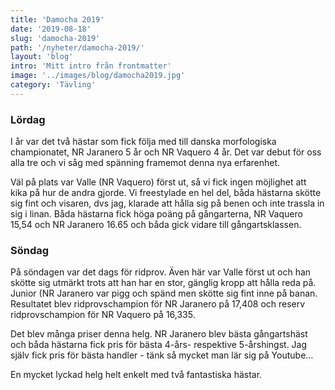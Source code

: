 ```yaml
---
title: 'Damocha 2019'
date: '2019-08-18'
slug: 'damocha-2019'
path: '/nyheter/damocha-2019/'
layout: 'blog'
intro: 'Mitt intro från frontmatter'
image: '../images/blog/damocha2019.jpg'
category: 'Tävling'
---
```


### Lördag

I år var det två hästar som fick följa med till danska morfologiska championatet, NR Jaranero 5 år och NR Vaquero 4 år. Det var debut för oss alla tre och vi såg med spänning framemot denna nya erfarenhet.

Väl på plats var Valle (NR Vaquero) först ut, så vi fick ingen möjlighet att kika på hur de andra gjorde. Vi freestylade en hel del, båda hästarna skötte sig fint och visaren, dvs jag, klarade att hålla sig på benen och inte trassla in sig i linan. Båda hästarna fick höga poäng på gångarterna, NR Vaquero 15,54 och NR Jaranero 16.65 och båda gick vidare till gångartsklassen.

### Söndag

På söndagen var det dags för ridprov. Även här var Valle först ut och han skötte sig utmärkt trots att han har en stor, gänglig kropp att hålla reda på. Junior (NR Jaranero var pigg och spänd men skötte sig fint inne på banan. Resultatet blev ridprovschampion för NR Jaranero på 17,408 och reserv ridprovschampion för NR Vaquero på 16,335.

Det blev många priser denna helg. NR Jaranero blev bästa gångartshäst och båda hästarna fick pris för bästa 4-års- respektive 5-årshingst. Jag själv fick pris för bästa handler - tänk så mycket man lär sig på Youtube…

En mycket lyckad helg helt enkelt med två fantastiska hästar.
